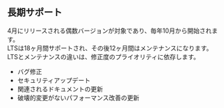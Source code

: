 ## 長期サポート
4月にリリースされる偶数バージョンが対象であり、毎年10月から開始されます。  
LTSは18ヶ月間サポートされ、その後12ヶ月間はメンテナンスになります。  
LTSとメンテナンスの違いは、修正度のプライオリティに依存します。  
- バグ修正
- セキュリティアップデート
- 関連されるドキュメントの更新
- 破壊的変更がないパフォーマンス改善の更新
